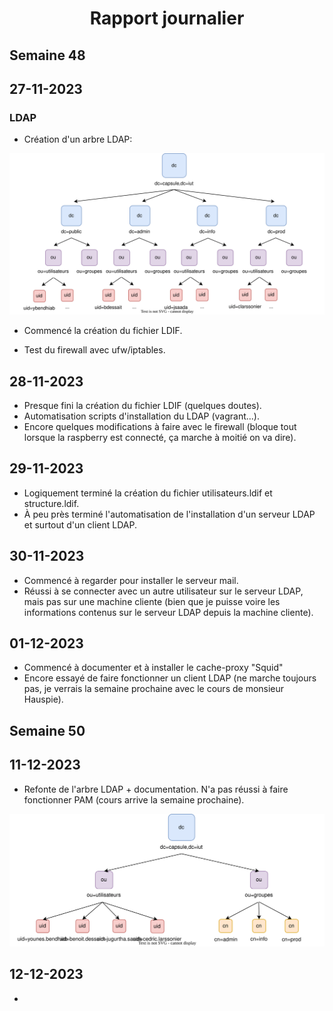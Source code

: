 # <center> Rapport journalier </center>

## Semaine 48

## 27-11-2023

### LDAP

- Création d'un arbre LDAP:

![Schéma LDAP](ldap.svg)

- Commencé la création du fichier LDIF.

- Test du firewall avec ufw/iptables.

## 28-11-2023

- Presque fini la création du fichier LDIF (quelques doutes).
- Automatisation scripts d'installation du LDAP (vagrant...).
- Encore quelques modifications à faire avec le firewall (bloque tout lorsque la raspberry est connecté, ça marche à moitié on va dire).

## 29-11-2023

- Logiquement terminé la création du fichier utilisateurs.ldif et structure.ldif.
- À peu près terminé l'automatisation de l'installation d'un serveur LDAP et surtout d'un client LDAP.

## 30-11-2023

- Commencé à regarder pour installer le serveur mail.
- Réussi à se connecter avec un autre utilisateur sur le serveur LDAP, mais pas sur une machine cliente (bien que je puisse voire les informations contenus sur le serveur LDAP depuis la machine cliente).

## 01-12-2023

- Commencé à documenter et à installer le cache-proxy "Squid"
- Encore essayé de faire fonctionner un client LDAP (ne marche toujours pas, je verrais la semaine prochaine avec le cours de monsieur Hauspie).

## Semaine 50

## 11-12-2023

- Refonte de l'arbre LDAP + documentation. N'a pas réussi à faire fonctionner PAM (cours arrive la semaine prochaine).

![Schéma LDAP New](ldap2.drawio.svg)

## 12-12-2023

- 
